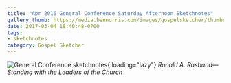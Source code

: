 ```yaml
---
title: "Apr 2016 General Conference Saturday Afternoon Sketchnotes"
gallery_thumb: https://media.bennorris.com/images/gospelsketcher/thumbs/apr-16-2-rasband.jpg
date: 2017-03-04 18:40:48-0700
tags:
- sketchnotes
category: Gospel Sketcher
---
```


![General Conference sketchnotes](https://media.bennorris.com/images/gospelsketcher/general-conference/apr-2016/apr-16-2-rasband.jpg){:loading="lazy"}
_Ronald A. Rasband—Standing with the Leaders of the Church_
